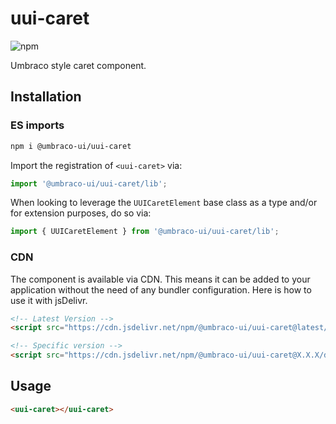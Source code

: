 # uui-caret

![npm](https://img.shields.io/npm/v/@umbraco-ui/uui-caret?logoColor=%231B264F)

Umbraco style caret component.

## Installation

### ES imports

```zsh
npm i @umbraco-ui/uui-caret
```

Import the registration of `<uui-caret>` via:

```javascript
import '@umbraco-ui/uui-caret/lib';
```

When looking to leverage the `UUICaretElement` base class as a type and/or for extension purposes, do so via:

```javascript
import { UUICaretElement } from '@umbraco-ui/uui-caret/lib';
```

### CDN

The component is available via CDN. This means it can be added to your application without the need of any bundler configuration. Here is how to use it with jsDelivr.

```html
<!-- Latest Version -->
<script src="https://cdn.jsdelivr.net/npm/@umbraco-ui/uui-caret@latest/dist/uui-caret.min.js"></script>

<!-- Specific version -->
<script src="https://cdn.jsdelivr.net/npm/@umbraco-ui/uui-caret@X.X.X/dist/uui-caret.min.js"></script>
```

## Usage

```html
<uui-caret></uui-caret>
```
